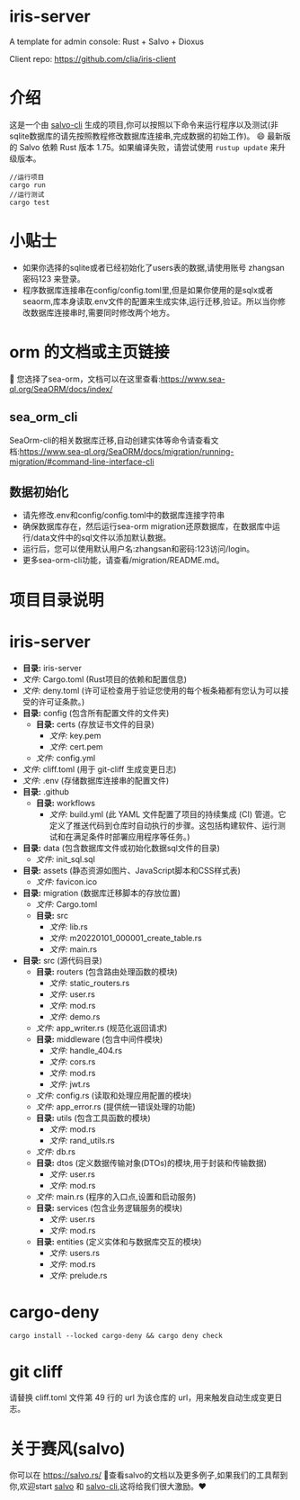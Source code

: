 # iris-server
A template for admin console: Rust + Salvo + Dioxus

Client repo: https://github.com/clia/iris-client

# 介绍
这是一个由 [salvo-cli](https://github.com/salvo-rs/salvo-cli) 生成的项目,你可以按照以下命令来运行程序以及测试(非sqlite数据库的请先按照教程修改数据库连接串,完成数据的初始工作)。
😄 最新版的 Salvo 依赖 Rust 版本 1.75。如果编译失败，请尝试使用 `rustup update` 来升级版本。
``` shell
//运行项目
cargo run 
//运行测试
cargo test
```
# 小贴士
- 如果你选择的sqlite或者已经初始化了users表的数据,请使用账号 zhangsan 密码123 来登录。
- 程序数据库连接串在config/config.toml里,但是如果你使用的是sqlx或者seaorm,库本身读取.env文件的配置来生成实体,运行迁移,验证。所以当你修改数据库连接串时,需要同时修改两个地方。
# orm 的文档或主页链接
🐚 您选择了sea-orm，文档可以在这里查看:https://www.sea-ql.org/SeaORM/docs/index/
## sea_orm_cli
SeaOrm-cli的相关数据库迁移,自动创建实体等命令请查看文档:https://www.sea-ql.org/SeaORM/docs/migration/running-migration/#command-line-interface-cli
## 数据初始化
- 请先修改.env和config/config.toml中的数据库连接字符串 
- 确保数据库存在，然后运行sea-orm migration还原数据库，在数据库中运行/data文件中的sql文件以添加默认数据。 
- 运行后，您可以使用默认用户名:zhangsan和密码:123访问/login。 
- 更多sea-orm-cli功能，请查看/migration/README.md。
# 项目目录说明
# iris-server
- **目录:** iris-server 
- *文件:* Cargo.toml         (Rust项目的依赖和配置信息)
- *文件:* deny.toml         (许可证检查用于验证您使用的每个板条箱都有您认为可以接受的许可证条款。)
- **目录:** config         (包含所有配置文件的文件夹)
    - **目录:** certs         (存放证书文件的目录)
        - *文件:* key.pem 
        - *文件:* cert.pem 
    - *文件:* config.yml 
- *文件:* cliff.toml         (用于 git-cliff 生成变更日志)
- *文件:* .env         (存储数据库连接串的配置文件)
- **目录:** .github 
    - **目录:** workflows 
        - *文件:* build.yml         (此 YAML 文件配置了项目的持续集成 (CI) 管道。它定义了推送代码到仓库时自动执行的步骤。这包括构建软件、运行测试和在满足条件时部署应用程序等任务。)
- **目录:** data         (包含数据库文件或初始化数据sql文件的目录)
    - *文件:* init_sql.sql 
- **目录:** assets         (静态资源如图片、JavaScript脚本和CSS样式表)
    - *文件:* favicon.ico 
- **目录:** migration         (数据库迁移脚本的存放位置)
    - *文件:* Cargo.toml 
    - **目录:** src 
        - *文件:* lib.rs 
        - *文件:* m20220101_000001_create_table.rs 
        - *文件:* main.rs 
- **目录:** src         (源代码目录)
    - **目录:** routers         (包含路由处理函数的模块)
        - *文件:* static_routers.rs 
        - *文件:* user.rs 
        - *文件:* mod.rs 
        - *文件:* demo.rs 
    - *文件:* app_writer.rs         (规范化返回请求)
    - **目录:** middleware         (包含中间件模块)
        - *文件:* handle_404.rs 
        - *文件:* cors.rs 
        - *文件:* mod.rs 
        - *文件:* jwt.rs 
    - *文件:* config.rs         (读取和处理应用配置的模块)
    - *文件:* app_error.rs         (提供统一错误处理的功能)
    - **目录:** utils         (包含工具函数的模块)
        - *文件:* mod.rs 
        - *文件:* rand_utils.rs 
    - *文件:* db.rs 
    - **目录:** dtos         (定义数据传输对象(DTOs)的模块,用于封装和传输数据)
        - *文件:* user.rs 
        - *文件:* mod.rs 
    - *文件:* main.rs         (程序的入口点,设置和启动服务)
    - **目录:** services         (包含业务逻辑服务的模块)
        - *文件:* user.rs 
        - *文件:* mod.rs 
    - **目录:** entities         (定义实体和与数据库交互的模块)
        - *文件:* users.rs 
        - *文件:* mod.rs 
        - *文件:* prelude.rs 

# cargo-deny
``` shell
cargo install --locked cargo-deny && cargo deny check
```
# git cliff
请替换 cliff.toml 文件第 49 行的 url 为该仓库的 url，用来触发自动生成变更日志。
# 关于赛风(salvo)
你可以在 https://salvo.rs/ 📖查看salvo的文档以及更多例子,如果我们的工具帮到你,欢迎start [salvo](https://github.com/salvo-rs/salvo) 和 [salvo-cli](https://github.com/salvo-rs/salvo-cli),这将给我们很大激励。❤️